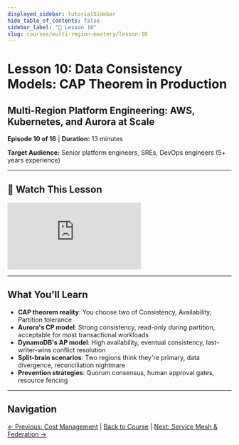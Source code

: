 ```yaml
---
displayed_sidebar: tutorialSidebar
hide_table_of_contents: false
sidebar_label: "📖 Lesson 10"
slug: courses/multi-region-mastery/lesson-10
---
```


# Lesson 10: Data Consistency Models: CAP Theorem in Production

## Multi-Region Platform Engineering: AWS, Kubernetes, and Aurora at Scale

**Episode 10 of 16** | **Duration:** 13 minutes

**Target Audience:** Senior platform engineers, SREs, DevOps engineers (5+ years experience)

---

## 🎥 Watch This Lesson

<div style={{position: 'relative', paddingBottom: '56.25%', height: 0, margin: '1.5rem 0'}}>
  <iframe
    style={{position: 'absolute', top: 0, left: 0, width: '100%', height: '100%'}}
    src="https://www.youtube.com/embed/q1ofuJ5nKRI"
    title="Lesson 10: Data Consistency Models: CAP Theorem in Production"
    frameborder="0"
    allow="accelerometer; autoplay; clipboard-write; encrypted-media; gyroscope; picture-in-picture; web-share"
    allowfullscreen>
  </iframe>
</div>

---

## What You'll Learn

- **CAP theorem reality**: You choose two of Consistency, Availability, Partition tolerance
- **Aurora's CP model**: Strong consistency, read-only during partition, acceptable for most transactional workloads
- **DynamoDB's AP model**: High availability, eventual consistency, last-writer-wins conflict resolution
- **Split-brain scenarios**: Two regions think they're primary, data divergence, reconciliation nightmare
- **Prevention strategies**: Quorum consensus, human approval gates, resource fencing

---

## Navigation

[← Previous: Cost Management](/podcasts/courses/multi-region-mastery/lesson-09) | [Back to Course](/podcasts/courses/multi-region-mastery) | [Next: Service Mesh & Federation →](/podcasts/courses/multi-region-mastery/lesson-11)
